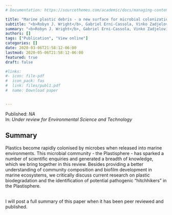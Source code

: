 ```yaml
---
# Documentation: https://sourcethemes.com/academic/docs/managing-content/

title: "Marine plastic debris - a new surface for microbial colonization"
subtitle: "<b>Robyn J. Wright</b>, Gabriel Erni-Cassola, Vinko Zadjelovic, Mira Latva and Joseph A. Christie-Oleza"
summary: "<b>Robyn J. Wright</b>, Gabriel Erni-Cassola, Vinko Zadjelovic, Mira Latva and Joseph A. Christie-Oleza (Not published) _Under review_"
authors: []
tags: ["Publication", "View online"]
categories: []
date: 2020-03-06T21:58:12-06:00
lastmod: 2020-05-06T21:58:12-06:00
featured: true
draft: false

#links: 
#- icon: file-pdf
#  icon_pack: fas
#  link: files/publ1.pdf
#  name: Download paper


---
```

Published: _NA_
</br>
In: _Under review for Environmental Science and Technology_

<h2>Summary</h2>
Plastics become rapidly colonised by microbes when released into marine environments. This microbial community - the Plastisphere - has sparked a number of scientific enquiries and generated a breadth of knowledge, which we bring together in this review. Besides providing a better understanding of community composition and biofilm development in marine ecosystems, we critically discuss current research on plastic biodegradation and the identification of potential pathogenic “hitchhikers” in the Plastisphere. </br></br>

I will post a full summary of this paper when it has been peer reviewed and published.
